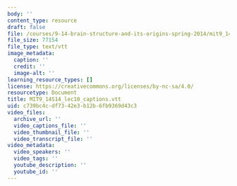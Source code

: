 ```yaml
---
body: ''
content_type: resource
draft: false
file: /courses/9-14-brain-structure-and-its-origins-spring-2014/mit9_14s14_lec10_captions.vtt
file_size: 77154
file_type: text/vtt
image_metadata:
  caption: ''
  credit: ''
  image-alt: ''
learning_resource_types: []
license: https://creativecommons.org/licenses/by-nc-sa/4.0/
resourcetype: Document
title: MIT9_14S14_lec10_captions.vtt
uid: c739bc4c-df73-42e3-b12b-6fb9369d43c3
video_files:
  archive_url: ''
  video_captions_file: ''
  video_thumbnail_file: ''
  video_transcript_file: ''
video_metadata:
  video_speakers: ''
  video_tags: ''
  youtube_description: ''
  youtube_id: ''
---
```

